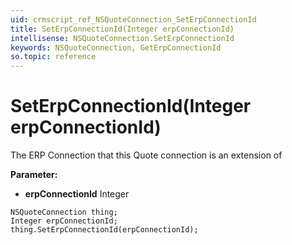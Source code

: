 ```yaml
---
uid: crmscript_ref_NSQuoteConnection_SetErpConnectionId
title: SetErpConnectionId(Integer erpConnectionId)
intellisense: NSQuoteConnection.SetErpConnectionId
keywords: NSQuoteConnection, GetErpConnectionId
so.topic: reference
---
```


# SetErpConnectionId(Integer erpConnectionId)

The ERP Connection that this Quote connection is an extension of

**Parameter:** 
* **erpConnectionId** Integer

```crmscript
NSQuoteConnection thing;
Integer erpConnectionId;
thing.SetErpConnectionId(erpConnectionId);
```

